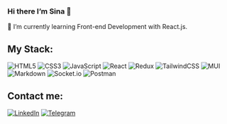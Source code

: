### Hi there I’m Sina 👋

🌱 I’m currently learning Front-end Development with React.js.

## My Stack:

![HTML5](https://img.shields.io/badge/html5-%23E34F26.svg?style=for-the-badge&logo=html5&logoColor=white) ![CSS3](https://img.shields.io/badge/css3-%231572B6.svg?style=for-the-badge&logo=css3&logoColor=white) ![JavaScript](https://img.shields.io/badge/javascript-%23323330.svg?style=for-the-badge&logo=javascript&logoColor=%23F7DF1E) ![React](https://img.shields.io/badge/react-%2320232a.svg?style=for-the-badge&logo=react&logoColor=%2361DAFB) ![Redux](https://img.shields.io/badge/redux-%23593d88.svg?style=for-the-badge&logo=redux&logoColor=white) ![TailwindCSS](https://img.shields.io/badge/tailwindcss-%2338B2AC.svg?style=for-the-badge&logo=tailwind-css&logoColor=white) ![MUI](https://img.shields.io/badge/MUI-%230081CB.svg?style=for-the-badge&logo=material-ui&logoColor=white) ![Markdown](https://img.shields.io/badge/markdown-%23000000.svg?style=for-the-badge&logo=markdown&logoColor=white) ![Socket.io](https://img.shields.io/badge/Socket.io-black?style=for-the-badge&logo=socket.io&badgeColor=010101) ![Postman](https://img.shields.io/badge/Postman-FF6C37?style=for-the-badge&logo=postman&logoColor=white)

## Contact me:

[![LinkedIn](https://img.shields.io/badge/Linkedin-0077B5?style=for-the-badge&logo=linkedin&logoColor=white)](https://linkedin.com/in/sinatajik) [![Telegram](https://img.shields.io/badge/Telegram-2CA5E0?style=for-the-badge&logo=telegram&logoColor=white)](https://t.me/sinatajik)

